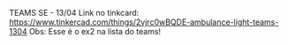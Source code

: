 TEAMS SE - 13/04
Link no tinkcard: https://www.tinkercad.com/things/2vjrc0wBQDE-ambulance-light-teams-1304
Obs: Esse é o ex2 na lista do teams!
